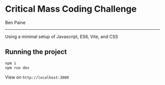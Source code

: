 # Critical Mass Coding Challenge

Ben Paine

---

Using a minimal setup of Javascript, ES6, Vite, and CSS

## Running the project

```bash
npm i
npm run dev
```

View on `http://localhost:3000`
